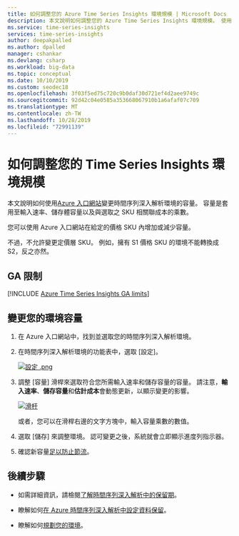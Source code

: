 ```yaml
---
title: 如何調整您的 Azure Time Series Insights 環境規模 | Microsoft Docs
description: 本文說明如何調整您的 Azure Time Series Insights 環境規模。 使用 Azure 入口網站在價格 SKU 內增加或減少容量。
ms.service: time-series-insights
services: time-series-insights
author: deepakpalled
ms.author: dpalled
manager: cshankar
ms.devlang: csharp
ms.workload: big-data
ms.topic: conceptual
ms.date: 10/10/2019
ms.custom: seodec18
ms.openlocfilehash: 3f03f5ed75c720c9b0daf30d721ef4d2aee9749c
ms.sourcegitcommit: 92d42c04e0585a353668067910b1a6afaf07c709
ms.translationtype: MT
ms.contentlocale: zh-TW
ms.lasthandoff: 10/28/2019
ms.locfileid: "72991139"
---
```

# <a name="how-to-scale-your-time-series-insights-environment"></a>如何調整您的 Time Series Insights 環境規模

本文說明如何使用[Azure 入口網站](https://portal.azure.com)變更時間序列深入解析環境的容量。 容量是套用至輸入速率、儲存體容量以及與選取之 SKU 相關聯成本的乘數。

您可以使用 Azure 入口網站在給定的價格 SKU 內增加或減少容量。

不過，不允許變更定價層 SKU。 例如，擁有 S1 價格 SKU 的環境不能轉換成 S2，反之亦然。

## <a name="ga-limits"></a>GA 限制

[!INCLUDE [Azure Time Series Insights GA limits](../../includes/time-series-insights-ga-limits.md)]

## <a name="change-the-capacity-of-your-environment"></a>變更您的環境容量

1. 在 Azure 入口網站中，找到並選取您的時間序列深入解析環境。

1. 在時間序列深入解析環境的功能表中，選取 [設定]。

   [![設定 .png](media/scale-your-environment/configure.png)](media/scale-your-environment/configure.png#lightbox)

1. 調整 [容量] 滑桿來選取符合您所需輸入速率和儲存容量的容量。 請注意，**輸入速率**、**儲存容量**和**估計成本**會動態更新，以顯示變更的影響。

   [![滑杆](media/scale-your-environment/slider.png)](media/scale-your-environment/slider.png#lightbox)

   或者，您可以在滑桿右邊的文字方塊中，輸入容量乘數的數值。

1. 選取 [儲存] 來調整環境。 認可變更之後，系統就會立即顯示進度列指示器。

1. 確認新容量[足以防止節流](time-series-insights-diagnose-and-solve-problems.md)。

## <a name="next-steps"></a>後續步驟

- 如需詳細資訊，請檢閱[了解時間序列深入解析中的保留期](time-series-insights-concepts-retention.md)。

- 瞭解如何[在 Azure 時間序列深入解析中設定資料保留](time-series-insights-how-to-configure-retention.md)。

- 瞭解如何[規劃您的環境](time-series-insights-environment-planning.md)。